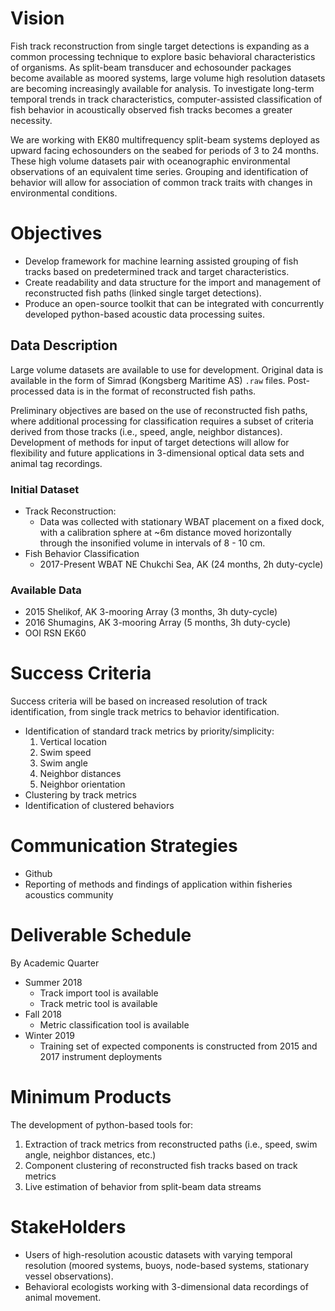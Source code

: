 # Vision

Fish track reconstruction from single target detections is expanding as a common processing technique to explore basic behavioral characteristics of organisms.  As split-beam transducer and echosounder packages become available as moored systems, large volume high resolution datasets are becoming increasingly available for analysis.  To investigate long-term temporal trends in track characteristics, computer-assisted classification of fish behavior in acoustically observed fish tracks becomes a greater necessity.

We are working with EK80 multifrequency split-beam systems deployed as upward facing echosounders on the seabed for periods of 3 to 24 months.  These high volume datasets pair with oceanographic environmental observations of an equivalent time series.  Grouping and identification of behavior will allow for association of common track traits with changes in environmental conditions.

# Objectives
- Develop framework for machine learning assisted grouping of fish tracks based on predetermined track and target characteristics.
- Create readability and data structure for the import and management of reconstructed fish paths (linked single target detections).
- Produce an open-source toolkit that can be integrated with concurrently developed python-based acoustic data processing suites.

## Data Description
Large volume datasets are available to use for development.  Original data is available in the form of Simrad (Kongsberg Maritime AS) `.raw` files.  Post-processed data is in the format of reconstructed fish paths.

Preliminary objectives are based on the use of reconstructed fish paths, where additional processing for classification requires a subset of criteria derived from those tracks (i.e., speed, angle, neighbor distances).  Development of methods for input of target detections will allow for flexibility and future applications in 3-dimensional optical data sets and animal tag recordings.

### Initial Dataset
- Track Reconstruction:
  - Data was collected with stationary WBAT placement on a fixed dock, with a calibration sphere at ~6m distance moved horizontally through the insonified volume in intervals of 8 - 10 cm.
- Fish Behavior Classification
  - 2017-Present WBAT NE Chukchi Sea, AK (24 months, 2h duty-cycle)

### Available Data
- 2015 Shelikof, AK 3-mooring Array (3 months, 3h duty-cycle)
- 2016 Shumagins, AK 3-mooring Array (5 months, 3h duty-cycle)
- OOI RSN EK60

# Success Criteria
Success criteria will be based on increased resolution of track identification, from single track metrics to behavior identification.

- Identification of standard track metrics by priority/simplicity:
  1. Vertical location
  2. Swim speed
  3. Swim angle
  4. Neighbor distances
  5. Neighbor orientation
- Clustering by track metrics
- Identification of clustered behaviors

# Communication Strategies
- Github
- Reporting of methods and findings of application within fisheries acoustics community

# Deliverable Schedule
By Academic Quarter
- Summer 2018
  - Track import tool is available
  - Track metric tool is available
- Fall 2018
  -  Metric classification tool is available
- Winter 2019
  - Training set of expected components is constructed from 2015 and 2017 instrument deployments

# Minimum Products
The development of python-based tools for:
1. Extraction of track metrics from reconstructed paths (i.e., speed, swim angle, neighbor distances, etc.)
2. Component clustering of reconstructed fish tracks based on track metrics
3. Live estimation of behavior from split-beam data streams

# StakeHolders
- Users of high-resolution acoustic datasets with varying temporal resolution (moored systems, buoys, node-based systems, stationary vessel observations).
- Behavioral ecologists working with 3-dimensional data recordings of animal movement.
